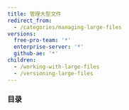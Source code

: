 ```yaml
---
title: 管理大型文件
redirect_from:
  - /categories/managing-large-files
versions:
  free-pro-team: '*'
  enterprise-server: '*'
  github-ae: '*'
children:
  - /working-with-large-files
  - /versioning-large-files
---
```

### 目录
